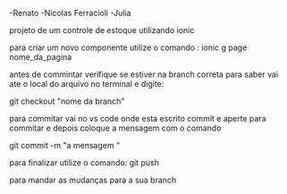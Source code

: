 -Renato
-Nicolas Ferracioli
-Julia

projeto de um controle de estoque utilizando ionic

para criar um novo componente utilize o comando :
ionic g page nome_da_pagina 

antes de commintar verifique se estiver na branch correta 
para saber vai ate o local do arquivo no terminal e digite:

git checkout "nome da branch"

para commitar vai no vs code onde esta escrito commit e aperte para commitar 
e depois coloque a mensagem com o comando 

git commit -m "a mensagem "

para finalizar utilize o comando: 
git push 

para mandar as mudanças para a sua branch